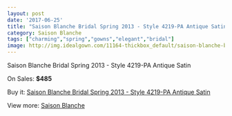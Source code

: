 ```yaml
---
layout: post
date: '2017-06-25'
title: "Saison Blanche Bridal Spring 2013 - Style 4219-PA Antique Satin"
category: Saison Blanche
tags: ["charming","spring","gowns","elegant","bridal"]
image: http://img.idealgown.com/11164-thickbox_default/saison-blanche-bridal-spring-2013-style-4219-pa-antique-satin.jpg
---
```

Saison Blanche Bridal Spring 2013 - Style 4219-PA Antique Satin

On Sales: **$485**
<a href="https://www.idealgown.com/en/saison-blanche/4577-saison-blanche-bridal-spring-2013-style-4219-pa-antique-satin.html"><amp-img layout="responsive" width="600" height="600" src="//img.idealgown.com/11164-thickbox_default/saison-blanche-bridal-spring-2013-style-4219-pa-antique-satin.jpg" alt="Saison Blanche Bridal Spring 2013 - Style 4219-PA Antique Satin 0" /></a>
<a href="https://www.idealgown.com/en/saison-blanche/4577-saison-blanche-bridal-spring-2013-style-4219-pa-antique-satin.html"><amp-img layout="responsive" width="600" height="600" src="//img.idealgown.com/11166-thickbox_default/saison-blanche-bridal-spring-2013-style-4219-pa-antique-satin.jpg" alt="Saison Blanche Bridal Spring 2013 - Style 4219-PA Antique Satin 1" /></a>
<a href="https://www.idealgown.com/en/saison-blanche/4577-saison-blanche-bridal-spring-2013-style-4219-pa-antique-satin.html"><amp-img layout="responsive" width="600" height="600" src="//img.idealgown.com/11165-thickbox_default/saison-blanche-bridal-spring-2013-style-4219-pa-antique-satin.jpg" alt="Saison Blanche Bridal Spring 2013 - Style 4219-PA Antique Satin 2" /></a>

Buy it: [Saison Blanche Bridal Spring 2013 - Style 4219-PA Antique Satin](https://www.idealgown.com/en/saison-blanche/4577-saison-blanche-bridal-spring-2013-style-4219-pa-antique-satin.html "Saison Blanche Bridal Spring 2013 - Style 4219-PA Antique Satin")

View more: [Saison Blanche](https://www.idealgown.com/en/55-saison-blanche "Saison Blanche")